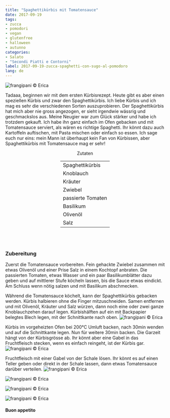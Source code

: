 ```yaml
---
title: "Spaghettikürbis mit Tomatensauce"
date: 2017-09-19
tags:
- zucca
- pomodori
- vegan
- glutenfree
- halloween
- autunno
categories:
- Salato
- "Secondi Piatti e Contorni"
label: 2017-09-19-zucca-spaghetti-con-sugo-al-pomodoro
lang: de
---
```

![](../2017-09-19-zucca-spaghetti-con-sugo-al-pomodoro/header.jpg "frangipani © Erica")

Tadaaa, beginnen wir mit dem ersten Kürbisrezept. Heute gibt es aber einen speziellen Kürbis und zwar den Spaghettikürbis. Ich liebe Kürbis und ich mag es sehr die verschiedenen Sorten auszuprobieren. Der Spaghettikürbis hat mich aber nie gross angezogen, er sieht irgendwie wässrig und geschmackslos aus. Meine Neugier war zum Glück stärker und habe ich trotzdem gekauft. Ich habe ihn ganz einfach im Ofen gebacken und mit Tomatensauce serviert, als wären es richtige Spaghetti. Ihr könnt dazu auch Kartoffeln auftischen, mit Pasta mischen oder einfach so essen. Ich sage euch nur eins: mein Mann ist überhaupt kein Fan von Kürbissen, aber Spaghettikürbis mit Tomatensauce mag er sehr!

<div id="wrapper" style="text-align: center">
  <div id="yourdiv" style="display: inline-block;">
    <div class="ingredients">
      <div class="ingredients-title">Zutaten</div>
      <table>
        <tbody>
          <tr>
            <td>Spaghettikürbis</td>
          </tr>
          <tr>
            <td>Knoblauch</td>
          </tr>
          <tr>
            <td>Kräuter</td>
          </tr>
          <tr>
            <td>Zwiebel</td>
          </tr>
          <tr>
            <td>passierte Tomaten</td>
          </tr>
          <tr>
            <td>Basilikum</td>
          </tr>
          <tr> 
            <td>Olivenöl</td>
          </tr>
          <tr>
            <td>Salz</td>
          </tr>
        </tbody>
      </table>
      <br></br>
    </div>
  </div>
</div>


<h3>
  <font color="grey">
    <i class="fa-solid fa-gears"></i>
  </font> Zubereitung
</h3>

Zuerst die Tomatensauce vorbereiten. Fein gehackte Zwiebel zusammen mit etwas Olivenöl und einer Prise Salz in einem Kochtopf anbraten. Die passierten Tomaten, etwas Wasser und ein paar Basilikumblätter dazu geben und auf mittlerer Stufe köcheln lassen, bis die Sauce etwas eindickt. Am Schluss wenn nötig salzen und mit Basilikum abschmecken.

Während die Tomatensauce köchelt, kann der Spaghettikürbis gebacken werden. Kürbis halbieren ohne die Finger mitzuschneiden. Samen entfernen und mit Olivenöl, Kräuter und Salz würzen, dann noch eine oder zwei ganze Knoblauchzehen darauf legen. Kürbishälften auf ein mit Backpapier belegtes Blech legen, mit der Schnittkante nach oben.
![](../2017-09-19-zucca-spaghetti-con-sugo-al-pomodoro/zuccacondita.jpg "frangipani © Erica")

Kürbis im vorgeheizten Ofen bei 200°C Umluft backen, nach 30min wenden und auf die Schnittkante legen. Nun für weitere 30min backen. Die Garzeit hängt von der Kürbisgrösse ab. Ihr könnt aber eine Gabel in das Fruchtfleisch stecken, wenn es einfach reingeht, ist der Kürbis gar.
![](../2017-09-19-zucca-spaghetti-con-sugo-al-pomodoro/zuccacotta.jpg "frangipani © Erica")

Fruchtfleisch mit einer Gabel von der Schale lösen. Ihr könnt es auf einen Teller geben oder direkt in der Schale lassen, dann etwas Tomatensauce darüber verteilen.
![](../2017-09-19-zucca-spaghetti-con-sugo-al-pomodoro/risultato1.jpg "frangipani © Erica")

![](../2017-09-19-zucca-spaghetti-con-sugo-al-pomodoro/risultato2.jpg "frangipani © Erica")

![](../2017-09-19-zucca-spaghetti-con-sugo-al-pomodoro/risultato3.jpg "frangipani © Erica")

![](../2017-09-19-zucca-spaghetti-con-sugo-al-pomodoro/risultato4.jpg "frangipani © Erica")

<h4>Buon appetito
  <font color="red">
    <i class="fa-regular fa-face-smile"></i>
  </font>
</h4>
